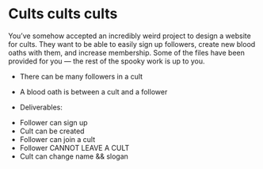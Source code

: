 # Cults cults cults

You’ve somehow accepted an incredibly weird project to design a website for cults. They want to be able to easily sign up followers, create new blood oaths with them, and increase membership. Some of the files have been provided for you — the rest of the spooky work is up to you.

- There can be many followers in a cult
- A blood oath is between a cult and a follower

- Deliverables:
* Follower can sign up
* Cult can be created
* Follower can join a cult
* Follower CANNOT LEAVE A CULT
* Cult can change name && slogan
